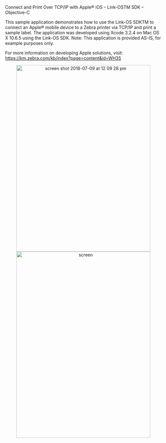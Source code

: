 Connect and Print Over TCP/IP with Apple® iOS – Link-OSTM SDK – Objective-C

This sample application demonstrates how to use the Link-OS SDKTM to connect an Apple® mobile device to a Zebra printer via TCP/IP and print a sample label.
The application was developed using Xcode 3.2.4 on Mac OS X 10.6.5 using the Link-OS SDK. Note: This application is provided AS-IS, for example purposes only.


For more information on developing Apple solutions, visit:  https://km.zebra.com/kb/index?page=content&id=WH35














<p align="center">
<img width="432" height="600" alt="screen shot 2018-07-09 at 12 09 28 pm" src="https://user-images.githubusercontent.com/41017424/42467185-d25f966c-8376-11e8-9a59-665457307fa4.png">

<img width="432" height="600" alt="screen" src="https://user-images.githubusercontent.com/41017424/42466700-4457f892-8375-11e8-85b9-904882b9d01f.png">
</p>

